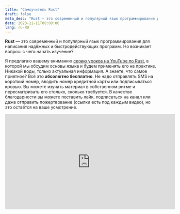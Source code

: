 ```yaml
---
title: "Самоучитель Rust"
draft: false
meta_desc: "Rust — это современный и популярный язык программирования для написания надёжных и быстродействующих программ. Но возникает вопрос: с чего начать изучение?"
date: 2023-11-11T00:00:00
lang: ru-RU
---
```


<p><strong>Rust</strong> — это современный и популярный язык программирования для написания надёжных и быстродействующих программ. Но возникает вопрос: с чего начать изучение?</p>

<p>Я предлагаю вашему вниманию <a href="https://www.youtube.com/watch?v=iWL4ENjd1DM&list=PLWlFXymvoaJ_sriG09F8pEIIlIFPAnIaY">серию уроков на YouTube по Rust</a>, в которой мы обсудим основы языка и будем применять его на практике. Никакой воды, только актуальная информация. А знаете, что самое приятное? Всё это <strong>абсолютно бесплатно</strong>. Не надо отправлять SMS на короткий номер, вводить номер кредитной карты или подписываться кровью. Вы можете изучать материал в собственном ритме и пересматривать его столько, сколько требуется. В качестве благодарности вы можете поставить лайк, подписаться на канал или даже отправить пожертвование (ссылки есть под каждым видео), но это остаётся на ваше усмотрение.</p>

<iframe width="560" height="315" src="https://www.youtube.com/embed/iWL4ENjd1DM" title="YouTube video player" frameborder="0" allow="accelerometer; autoplay; clipboard-write; encrypted-media; gyroscope; picture-in-picture" allowfullscreen></iframe>